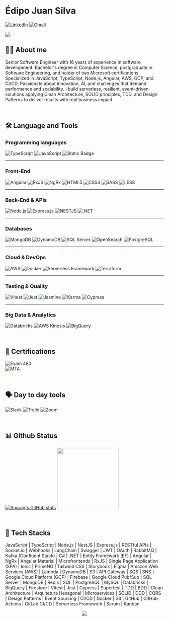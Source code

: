 # Édipo Juan Silva

[![LinkedIn](https://img.shields.io/badge/LinkedIn-0077B5?style=for-the-badge&logo=linkedin&logoColor=white)](https://www.linkedin.com/in/edipojuan/)
[![Gmail](https://img.shields.io/badge/Gmail-D14836?style=for-the-badge&logo=gmail&logoColor=white)](mailto:edipojs@gmail.com)

![](https://komarev.com/ghpvc/?username=edipojuan&color=brightgreen&style=&abbreviated=true)

## :man_technologist: About me

Senior Software Engineer with 16 years of experience in software development. Bachelor's degree in Computer Science, postgraduate in Software Engineering, and holder of two Microsoft certifications. Specialized in JavaScript, TypeScript, Node.js, Angular, AWS, GCP, and CI/CD. Passionate about innovation, AI, and challenges that demand performance and scalability. I build serverless, resilient, event-driven solutions applying Clean Architecture, SOLID principles, TDD, and Design Patterns to deliver results with real business impact.

</br>

## :hammer_and_wrench: Language and Tools

### **Programming languages**

![TypeScript](https://img.shields.io/badge/typescript-%23007ACC.svg?style=for-the-badge&logo=typescript&logoColor=white)
![JavaScript](https://img.shields.io/badge/javascript-%23323330.svg?style=for-the-badge&logo=javascript&logoColor=%23F7DF1E)
![Static Badge](https://img.shields.io/badge/c%23-blue?style=for-the-badge)

---

### **Front-End**

![Angular](https://img.shields.io/badge/angular-%23DD0031.svg?style=for-the-badge&logo=angular&logoColor=white)
![RxJS](https://img.shields.io/badge/RxJS-red?style=for-the-badge)
![NgRx](https://img.shields.io/badge/NgRx-purple?style=for-the-badge)
![HTML5](https://img.shields.io/badge/html5-%23E34F26.svg?style=for-the-badge&logo=html5&logoColor=white)
![CSS3](https://img.shields.io/badge/css3-%231572B6.svg?style=for-the-badge&logo=css&logoColor=white)
![SASS](https://img.shields.io/badge/sass-silver.svg?style=for-the-badge&logo=sass&logoColor=black)
![LESS](https://img.shields.io/badge/LESS-e6197e?style=for-the-badge&logo=LESS)

---

### **Back-End & APIs**

![Node.js](https://img.shields.io/badge/node.js-339933?style=for-the-badge&logo=nodedotjs&logoColor=white)
![Express.js](https://img.shields.io/badge/express.js-%23404d59.svg?style=for-the-badge&logo=express&logoColor=%2361DAFB)
![NESTJS](https://img.shields.io/badge/NESTJS-a52732?style=for-the-badge&logo=nestjs)
![.NET](https://img.shields.io/badge/.NET-blue?style=for-the-badge&logo=.net)

---

### **Databases**

![MongoDB](https://img.shields.io/badge/MongoDB-%234ea94b.svg?style=for-the-badge&logo=mongodb&logoColor=white)
![DynamoDB](https://img.shields.io/badge/dynamodb-4053D6?style=for-the-badge&logo=amazondynamodb&logoColor=white)
![SQL Server](https://img.shields.io/badge/sql%20server-black?style=for-the-badge&color=gray)
![OpenSearch](https://img.shields.io/badge/opensearch-005571?style=for-the-badge&logo=opensearch&logoColor=white)
![PostgreSQL](https://img.shields.io/badge/postgres-%23316192.svg?style=for-the-badge&logo=postgresql&logoColor=white)

---

### **Cloud & DevOps**

![AWS](https://img.shields.io/badge/AWS-232F3E?style=for-the-badge&logo=amazonaws&logoColor=white)
![Docker](https://img.shields.io/badge/docker-2496ED?style=for-the-badge&logo=docker&logoColor=white)
![Serverless Framework](https://img.shields.io/badge/Serverless%20Framework-black?style=for-the-badge&logo=Serverless)
![Terraform](https://img.shields.io/badge/terraform-7B42BC?style=for-the-badge&logo=terraform&logoColor=white)

---

### **Testing & Quality**

![Vitest](https://img.shields.io/badge/vitest-6CBB3C?style=for-the-badge&logo=vitest&logoColor=white)
![Jest](https://img.shields.io/badge/-jest-%23C21325?style=for-the-badge&logo=jest&logoColor=white)
![Jasmine](https://img.shields.io/badge/jasmine-black?style=for-the-badge&logo=jasmine&color=purple)
![Karma](https://img.shields.io/badge/karma-black?style=for-the-badge&color=green)
![Cypress](https://img.shields.io/badge/-cypress-%23E5E5E5?style=for-the-badge&logo=cypress&logoColor=058a5e)

---

### **Big Data & Analytics**

![Databricks](https://img.shields.io/badge/databricks-FF3621?style=for-the-badge&logo=databricks&logoColor=white)
![AWS Kinesis](https://img.shields.io/badge/kinesis-FF9900?style=for-the-badge&logo=amazon-kinesis&logoColor=white)
![BigQuery](https://img.shields.io/badge/bigquery-%232d84ff?style=for-the-badge&logo=bigquery)

</br>

## :receipt: Certifications

![Exam 480](https://img.shields.io/badge/%20MCSA%3A%20Web%20Applications%20-%20Exam%20480%3A%20Programming%20in%20HTML5%20with%20JavaScript%20and%20CSS3-blue?style=flat-square&label=Microsoft)
</br>
![MTA](https://img.shields.io/badge/%20MTA%3A%20HTML5%20Application%20Development%20Fundamentals-blue?style=flat-square&label=Microsoft)

</br>

## :speaking_head: Day to day tools

![Slack](https://img.shields.io/badge/Slack-4A154B?style=for-the-badge&logo=slack&logoColor=white)
![Trello](https://img.shields.io/badge/Trello-%23026AA7.svg?style=for-the-badge&logo=Trello&logoColor=white)
![Zoom](https://img.shields.io/badge/Zoom-2D8CFF?style=for-the-badge&logo=zoom&logoColor=white)

</br>

## :bar_chart: Github Status

[//]: https://github.com/anuraghazra/github-readme-stats

[![Anurag's GitHub stats](https://github-readme-stats.vercel.app/api?username=edipojuan&theme=tokyonight)](https://github.com/anuraghazra/github-readme-stats)
<img height="195em" src="https://github-readme-stats.vercel.app/api/top-langs/?username=edipojuan&layout=compact&langs_count=16&theme=dark"/>

</br>

## :open_book: Tech Stacks

JavaScript | TypeScript | Node.js | NestJS | Express.js | RESTful APIs | Socket.io | Webhooks | LangChain | Swagger | JWT | OAuth | RabbitMQ | Kafka (Confluent Stack) | C# | .NET | Entity Framework (EF) | Angular | NgRx | Angular Material | Microfrontends | RxJS | Single Page Application (SPA) | Ionic | PrimeNG | Tailwind CSS | Storybook | Figma | Amazon Web Services (AWS) | Lambda | DynamoDB | S3 | API Gateway | SQS | SNS | Google Cloud Platform (GCP) | Firebase | Google Cloud Pub/Sub | SQL Server | MongoDB | Redis | SQL | PostgreSQL | MySQL | Databricks | BigQuery | Firestore | Vitest | Jest | Cypress | Supertest | TDD | BDD | Clean Architecture | Arquitetura Hexagonal | Microservices | SOLID | DDD | CQRS | Design Patterns | Event Sourcing | CI/CD | Docker | Git | GitHub | GitHub Actions | GitLab CI/CD | Serverless Framework | Scrum | Kanban

<div align="center">
   <img src="https://github-profile-trophy.vercel.app/?username=edipojuan&theme=flat&no-frame=true&margin-w=30&theme=black" />
</div>
